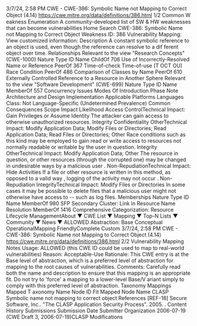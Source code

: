 3/7/24, 2:58 PM CWE - CWE-386: Symbolic Name not Mapping to Correct Object (4.14)
https://cwe.mitre.org/data/deﬁnitions/386.html 1/2
Common W eakness Enumeration
A community-developed list of SW & HW weaknesses that can become
vulnerabilities
Home Search
CWE-386: Symbolic Name not Mapping to Correct Object
Weakness ID: 386
Vulnerability Mapping: 
View customized information:
 Description
A constant symbolic reference to an object is used, even though the reference can resolve to a dif ferent object over time.
 Relationships
 Relevant to the view "Research Concepts" (CWE-1000)
Nature Type ID Name
ChildOf 706 Use of Incorrectly-Resolved Name or Reference
PeerOf 367 Time-of-check Time-of-use (T OCT OU) Race Condition
PeerOf 486 Comparison of Classes by Name
PeerOf 610 Externally Controlled Reference to a Resource in Another Sphere
 Relevant to the view "Software Development" (CWE-699)
Nature Type ID Name
MemberOf 557 Concurrency Issues
 Modes Of Introduction
Phase Note
Architecture and Design
Implementation
 Applicable Platforms
Languages
Class: Not Language-Specific (Undetermined Prevalence)
 Common Consequences
Scope Impact Likelihood
Access ControlTechnical Impact: Gain Privileges or Assume Identity
The attacker can gain access to otherwise unauthorized resources.
Integrity
Confidentiality
OtherTechnical Impact: Modify Application Data; Modify Files or Directories; Read Application Data; Read Files or Directories;
Other
Race conditions such as this kind may be employed to gain read or write access to resources not
normally readable or writable by the user in question.
Integrity
OtherTechnical Impact: Modify Application Data; Other
The resource in question, or other resources (through the corrupted one) may be changed in
undesirable ways by a malicious user .
Non-RepudiationTechnical Impact: Hide Activities
If a file or other resource is written in this method, as opposed to a valid way , logging of the
activity may not occur .
Non-Repudiation
IntegrityTechnical Impact: Modify Files or Directories
In some cases it may be possible to delete files that a malicious user might not otherwise have
access to -- such as log files.
 Memberships
Nature Type ID Name
MemberOf 980 SFP Secondary Cluster: Link in Resource Name Resolution
MemberOf 1416 Comprehensive Categorization: Resource Lifecycle ManagementAbout ▼ CWE List ▼ Mapping ▼ Top-N Lists ▼ Community ▼ News ▼
ALLOWED
Abstraction: Base
Conceptual OperationalMapping
FriendlyComplete Custom
3/7/24, 2:58 PM CWE - CWE-386: Symbolic Name not Mapping to Correct Object (4.14)
https://cwe.mitre.org/data/deﬁnitions/386.html 2/2
 Vulnerability Mapping Notes
Usage: ALLOWED (this CWE ID could be used to map to real-world vulnerabilities)
Reason: Acceptable-Use
Rationale:
This CWE entry is at the Base level of abstraction, which is a preferred level of abstraction for mapping to the root causes of
vulnerabilities.
Comments:
Carefully read both the name and description to ensure that this mapping is an appropriate fit. Do not try to 'force' a mapping to a
lower-level Base/V ariant simply to comply with this preferred level of abstraction.
 Taxonomy Mappings
Mapped T axonomy Name Node ID Fit Mapped Node Name
CLASP Symbolic name not mapping to correct object
 References
[REF-18] Secure Software, Inc.. "The CLASP Application Security Process". 2005.
.
 Content History
 Submissions
Submission Date Submitter Organization
2006-07-19
(CWE Draft 3, 2006-07-19)CLASP
 Modifications
